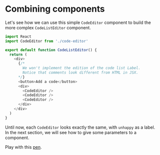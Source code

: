 # Combining components

Let's see how we can use this simple `CodeEditor` component to build the more complex `CodeListEditor` component. 

```javascript
import React
import CodeEditor from './code-editor'

export default function CodeListEditor() {
  return (
    <div>
      {/* 
        We won't implement the edition of the code list Label.
        Notice that comments look different from HTML in JSX.
      */}
      <button>Add a code</button>
      <div>
        <CodeEditor />
        <CodeEditor />
        <CodeEditor />
      </div>
    </div>
  )
}
```

Until now, each `CodeEditor` looks exactly the same, with `unhappy` as a label. In the next section, we will see how to give some parameters to a component.

Play with this [pen](http://codepen.io/BoogalooJB/pen/ggGXvp).

<!-- Add script to embed codepens -->
<script async src="https://production-assets.codepen.io/assets/embed/ei.js"></script>
<p
  data-height="700"
  data-theme-id="dark"
  data-slug-hash="ggGXvp"
  data-default-tab="js,result"
  data-user="BoogalooJB"
  data-embed-version="2"
  data-pen-title="React and Redux within Pogues"
  class="codepen" />
